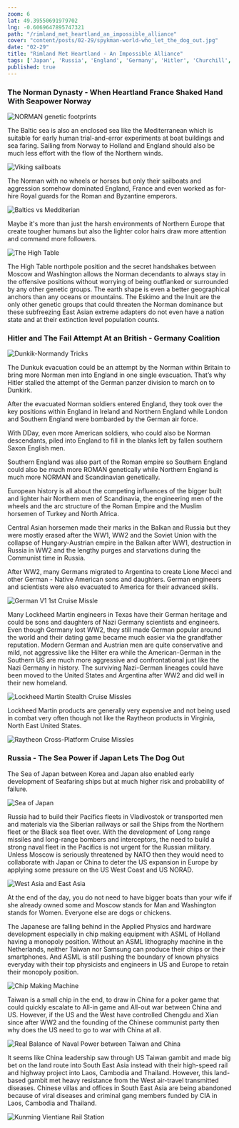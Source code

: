 ```yaml
---
zoom: 6
lat: 49.39550691979702
lng: -0.6069647895747321
path: "/rimland_met_heartland_an_impossible_alliance"
cover: "content/posts/02-29/spykman-world-who_let_the_dog_out.jpg"
date: "02-29"
title: "Rimland Met Heartland - An Impossible Alliance"
tags: ['Japan', 'Russia', 'England', 'Germany', 'Hitler', 'Churchill', 'Spykman World','Nicholas Spykman']  
published: true
---
```

### The Norman Dynasty - When Heartland France Shaked Hand With Seapower Norway
![NORMAN genetic footprints](content/posts/02-29/NORMAN_Homeland.png)

The Baltic sea is also an enclosed sea like the Mediterranean which is suitable for early human trial-and-error experiments at boat buildings and sea faring. Sailing from Norway to Holland and England should also be much less effort with the flow of the Northern winds.  

![Viking sailboats](content/posts/02-29/viking_sail_boats.png)

The Norman with no wheels or horses but only their sailboats and aggression somehow dominated England, France and even worked as for-hire Royal guards for the Roman and Byzantine emperors. 

![Baltics vs Medditerian](content/posts/02-29/Baltic_vs_Mediterrian.png)

Maybe it's more than just the harsh environments of Northern Europe that create tougher humans but also the lighter color hairs draw more attention and command more followers.

![The High Table](content/posts/02-29/the_high_table.png)

The High Table northpole position and the secret handshakes between Moscow and Washington allows the Norman decendants to always stay in the offensive positions without worrying of being outflanked or surrounded by any other genetic groups. The earth shape is even a better geographical anchors than any oceans or mountains. The Eskimo and the Inuit are the only other genetic groups that could threaten the Norman dominance but these subfreezing East Asian extreme adapters do not even have a nation state and at their extinction level population counts. 

### Hitler and The Fail Attempt At an British - Germany Coalition
![Dunkik-Normandy Tricks](content/posts/02-29/Normandy-Dunkirk.png)

The Dunkuk evacuation could be an attempt by the Norman within Britain to bring more Norman men into England in one single evacuation. That’s why Hitler stalled the attempt of the German panzer division to march on to Dunkirk. 

After the evacuated Norman soldiers entered England, they took over the key positions within England in Ireland and Northern England while London and Southern England were bombarded by the German air force.

With DDay, even more American soldiers, who could also be Norman descendants, piled into England to fill in the blanks left by fallen southern Saxon English men. 

Southern England was also part of the Roman empire so Southern England could also be much more ROMAN genetically while Northern England is much more NORMAN and Scandinavian genetically. 

European history is all about the competing influences of the bigger built and lighter hair Northern men of Scandinavia, the engineering men of the wheels and the arc structure of the Roman Empire and the Muslim horsemen of Turkey and North Africa. 

Central Asian horsemen made their marks in the Balkan and Russia but they were mostly erased after the WW1, WW2 and the Soviet Union with the collapse of Hungary-Austrian empire in the Balkan after WW1, destruction in Russia in WW2 and the lengthy purges and starvations during the Communist time in Russia. 

After WW2, many Germans migrated to Argentina to create Lione Mecci and other German - Native American sons and daughters. German engineers and scientists were also evacuated to America for their advanced skills. 

![German V1 1st Cruise Missle](content/posts/02-29/german_v1.png)

Many Lockheed Martin engineers in Texas have their German heritage and could be sons and daughters of Nazi Germany scientists and engineers. Even though Germany lost WW2, they still made German popular around the world and their dating game became much easier via the grandfather reputation. Modern German and Austrian men are quite conservative and mild, not aggressive like the Hilter era while the American-German in the Southern US are much more aggressive and confrontational just like the Nazi Germany in history. The surviving Nazi-German lineages could have been moved to the United States and Argentina after WW2 and did well in their new homeland. 

![Lockheed Martin Stealth Cruise Missles](content/posts/02-29/not_verygood_cruise_missile.png)

Lockheed Martin products are generally very expensive and not being used in combat very often though not like the Raytheon products in Virginia, North East United States.  

![Raytheon Cross-Platform Cruise Missles](content/posts/02-29/lockheed_tomahawk.png)

### Russia - The Sea Power if Japan Lets The Dog Out
The Sea of Japan between Korea and Japan also enabled early development of Seafaring ships but at much higher risk and probability of failure. 

![Sea of Japan](content/posts/02-29/sea_of_japan.png)

Russia had to build their Pacifics fleets in Vladivostok or transported men and materials via the Siberian railways or sail the Ships from the Northern fleet or the Black sea fleet over. With the development of Long range missiles and long-range bombers and interceptors, the need to build a strong naval fleet in the Pacifics is not urgent for the Russian military. Unless Moscow is seriously threatened by NATO then they would need to collaborate with Japan or China to deter the US expansion in Europe by applying some pressure on the US West Coast and US NORAD.

![West Asia and East Asia](content/posts/02-29/the_no_man_land.png)

At the end of the day, you do not need to have bigger boats than your wife if she already owned some and Moscow stands for Man and Washington stands for Women. Everyone else are dogs or chickens. 

The Japanese are falling behind in the Applied Physics and hardware development especially in chip making equipment with ASML of Holland having a monopoly position. Without an ASML lithography machine in the Netherlands, neither Taiwan nor Samsung can produce their chips or their smartphones. And ASML is still pushing the boundary of known physics everyday with their top physicists and engineers in US and Europe to retain their monopoly position. 

![Chip Making Machine](content/posts/02-29/ASML_Deep_Ultraviolet_Lithography.png)

Taiwan is a small chip in the end, to draw in China for a poker game that could quickly escalate to All-in game and All-out war between China and US. However, if the US and the West have controlled Chengdu and Xian since after WW2 and the founding of the Chinese communist party then why does the US need to go to war with China at all.

![Real Balance of Naval Power between Taiwan and China](https://storage.googleapis.com/spykman-world/real-balance-of-power-between-taiwan-and-china.png)

It seems like China leadership saw through US Taiwan gambit and made big bet on the land route into South East Asia instead with their high-speed rail and highway project into Laos, Cambodia and Thailand. However, this land-based gambit met heavy resistance from the West air-travel transmitted diseases. Chinese villas and offices in South East Asia are being abandoned because of viral diseases and criminal gang members funded by CIA in Laos, Cambodia and Thailand.

![Kunming Vientiane Rail Station](https://storage.googleapis.com/spykman-world/kunming-vientiane-railstation.png)
